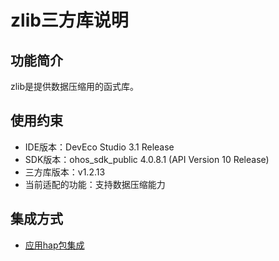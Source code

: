 # zlib三方库说明
## 功能简介
zlib是提供数据压缩用的函式库。
## 使用约束
- IDE版本：DevEco Studio 3.1 Release
- SDK版本：ohos_sdk_public 4.0.8.1 (API Version 10 Release)
- 三方库版本：v1.2.13
- 当前适配的功能：支持数据压缩能力

## 集成方式
+ [应用hap包集成](docs/hap_integrate.md)
